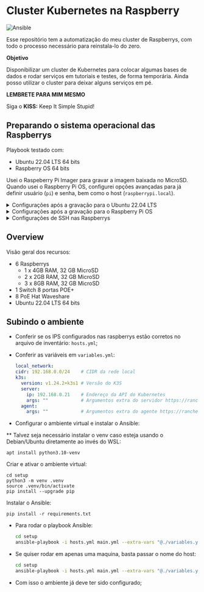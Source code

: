 # Cluster Kubernetes na Raspberry

![Ansible](https://img.shields.io/badge/Ansible-%3E%3D6.1.0-red?logo=ansible&logoColor=white)

Esse repositório tem a automatização do meu cluster de Raspberrys, com todo o processo necessário para reinstala-lo do zero.

**Objetivo**

Disponibilizar um cluster de Kubernetes para colocar algumas bases de dados e rodar serviços em tutoriais e testes, de forma temporária.
Ainda posso utilizar o cluster para deixar alguns serviços em pé.

**LEMBRETE PARA MIM MESMO**

Siga o **KISS:** Keep It Simple Stupid!

## Preparando o sistema operacional das Raspberrys

Playbook testado com:
 - Ubuntu 22.04 LTS 64 bits
 - Raspberry OS 64 bits

Usei o Raspeberry Pi Imager para gravar a imagem baixada no MicroSD.
Quando usei o Raspberry Pi OS, configurei opções avançadas para já definir usuário (`pi`) e senha, bem como o host (`raspberrypi.local`).

<details>
<summary>Configurações após a gravação para o Ubuntu 22.04 LTS</summary>

Como a imagem vem com o Cloud-init, deixei o IP configurado, de modo a facilitar o acesso, editando o arquivo `network-config`.
Coloquei o seguinte conteúdo:

```yaml
version: 2
ethernets:
  eth0:
    dhcp4: false
    addresses:
      - 192.168.0.21/24
    gateway4: 192.168.0.1
    nameservers:
      search: [home.tchecode.com]
      addresses: [192.168.0.1]
```

Após isso, é necessário alterar a senha do usuário padrão `ubuntu`, conectando via SSH.

</details>

<details>
<summary>Configurações após a gravação para o Raspberry Pi OS</summary>

Diferente do Ubuntu, não encontrei uma forma de definir o IP estático antes, portanto primeiro preciso localizar o IP que o DHCP irá atribuir assim que ligar: 

```shell
PING raspberrypi.local (192.168.0.114) 56(84) bytes of data.
64 bytes from 192.168.0.114 (192.168.0.114): icmp_seq=1 ttl=63 time=1.33 ms
64 bytes from 192.168.0.114 (192.168.0.114): icmp_seq=2 ttl=63 time=1.00 ms
```

Aqui no ambiente funcionou o ping devido o suporte do roteador e ao fato de eu ter configurado o hostname na instalação do Raspberry OS.
Mas há outras alternativas para localizar o IP, como o nmap:

```shell
nmap -sn 192.168.0.0/24
```	
Ele roda um comando ping em todos os IPs da rede e retorna os que responderam, permitindo identificarmos o host que queremos.

Com o IP em mãos, podemos acessar a máquina via SSH e alterar o ip para estático, editando o arquivo `/etc/dhcpcd.conf`:

```ini
interface eth0
static ip_address=192.168.0.21/24
static routers=192.168.0.1
static domain_name_servers=192.168.0.1
```

Reiniciar a raspberry para garantir. Após isso, podemos acessar via SSH novamente agora já com o IP estático.

</details>

<details>
<summary>Configurações de SSH nas Raspberrys </summary>

### Configurações de SSH nas Raspberrys

Ao criar um par de chaves SSH e registrar a pública nos servidores, podemos conectar a partir da nossa máquina (ou de onde for necessário) sem solicitar senhas.

Os passos para configurá-la estão abaixo:

**Criando as chaves**

Para gerar um novo par de chaves:

```shell
ssh-keygen -C "raspberrys" -f ~/.ssh/raspberrys -t rsa -b 4096 -q -N ""
```

A seguir, vamos configurar para que o ssh encontre estas identidades facilmente, editando o arquivo ~/.ssh/config:

```
IdentityFile ~/.ssh/id_rsa
IdentityFile ~/.ssh/raspberrys
```

E em seguida copiar a chave pública para o servidor:

```shell
ssh-copy-id -i ~/.ssh/raspberrys.pub ubuntu@192.168.0.21
```

</details>

## Overview

Visão geral dos recursos:

- 6 Raspberrys
  - 1 x 4GB RAM, 32 GB MicroSD    
  - 2 x 2GB RAM, 32 GB MicroSD
  - 3 x 8GB RAM, 32 GB MicroSD
- 1 Switch 8 portas POE+
- 8 PoE Hat Waveshare
- Ubuntu 22.04 LTS 64 bits

## Subindo o ambiente

- Conferir se os IPS configurados nas raspberrys estão corretos no arquivo de inventário: `hosts.yml`;
- Conferir as variáveis em `variables.yml`:

  ```yaml
  local_network:
  cidr: 192.168.0.0/24    # CIDR da rede local
  k3s:
    version: v1.24.2+k3s1 # Versão do K3S
    server:
      ip: 192.168.0.21    # Endereço da API do Kubernetes
      args: ""            # Argumentos extra do servidor https://rancher.com/docs/k3s/latest/en/installation/install-options/server-config/
    agent:
      args: ""            # Argumentos extra do agente https://rancher.com/docs/k3s/latest/en/installation/install-options/agent-config/
  ```
- Configurar o ambiente virtual e instalar o Ansible:

** Talvez seja necessário instalar o venv caso esteja usando o Debian/Ubuntu diretamente ao invés do WSL:

  ```shell
  apt install python3.10-venv
  ```

  Criar e ativar o ambiente virtual:
  ```shell
  cd setup
  python3 -m venv .venv
  source .venv/bin/activate
  pip install --upgrade pip
  ```

  Instalar o Ansible:
  ```shell
  pip install -r requirements.txt
  ```

- Para rodar o playbook Ansible:

  ```bash
  cd setup
  ansible-playbook -i hosts.yml main.yml --extra-vars "@./variables.yml"
  ```

- Se quiser rodar em apenas uma maquina, basta passar o nome do host:

  ```bash
  cd setup
  ansible-playbook -i hosts.yml main.yml --extra-vars "@./variables.yml" --limit "192.168.0.16"
  ```

- Com isso o ambiente já deve ter sido configurado;